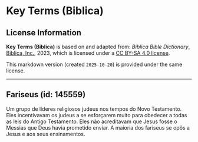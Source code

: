 # Key Terms (Biblica)

## License Information

**Key Terms (Biblica)** is based on and adapted from: _Biblica Bible Dictionary_, [Biblica, Inc.](https://www.biblica.com/), 2023, which is licensed under a [CC BY-SA 4.0 license](https://creativecommons.org/licenses/by-sa/4.0/legalcode.en).

This markdown version (created `2025-10-20`) is provided under the same license.



--------------------------------

## Fariseus (id: 145559)

Um grupo de líderes religiosos judeus nos tempos do Novo Testamento. Eles incentivavam os judeus a se esforçarem muito para obedecer a todas as leis do Antigo Testamento. Eles não acreditavam que Jesus fosse o Messias que Deus havia prometido enviar. A maioria dos fariseus se opôs a Jesus e aos seus ensinamentos.


